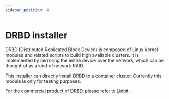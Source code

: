 ```yaml
---
sidebar_position: 4
---
```



# DRBD installer

DRBD (Distributed Replicated Block Device) is composed of Linux kernel modules and related scripts to build high available clusters. It is implemented by mirroring the entire device over the network, which can be thought of as a kind of network RAID.

This installer can directly install DRBD to a container cluster. Currently this module is only for testing purposes.

For the commercial product of DRBD, please refer to [Linbit](https://linbit.com/contact-us/).